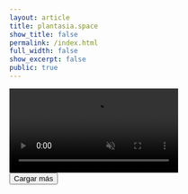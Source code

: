 ```yaml
---
layout: article
title: plantasia.space
show_title: false
permalink: /index.html
full_width: false
show_excerpt: false
public: true
---
```


<!-- Hero Section with Video -->
<section class="hero hero--video">
  <video autoplay loop muted playsinline class="hero__video">
    <source src="/img/landing/header-1.mp4" type="video/mp4">
    Your browser does not support the video tag.
  </video>
</section>

<div id="feed">
  <!-- Track containers will be added dynamically here -->
</div>
<button id="load-more">Cargar más</button>

<script>
  document.addEventListener("DOMContentLoaded", function() {
    // BASE URL for your production API
    const API_BASE_URL = 'https://api.plantasia.space/api';
    
    let currentPage = 1;
    const limit = 5;  // how many tracks per page

    const feed = document.getElementById('feed');
    const loadMoreButton = document.getElementById('load-more');

    async function loadItems(page) {
      try {
        const offset = (page - 1) * limit;
        const url = `${API_BASE_URL}/feed?type=global&limit=${limit}&offset=${offset}`;
        
        const response = await fetch(url);
        if (!response.ok) {
          console.error('Error fetching global feed:', response.statusText);
          return;
        }

        const tracks = await response.json();

        if (!tracks.length) {
          loadMoreButton.style.display = 'none';
          return;
        }

        // For each track, create a container that will load the iframe once visible.
        tracks.forEach(track => {
          const container = document.createElement('div');
          container.className = 'container';
          // Set the player URL as a data attribute for lazy-loading.
          container.setAttribute('data-src', `https://player.plantasia.space/?trackId=${track._id}`);
          container.style.marginBottom = '333px'; // Gap between frames

          // Display track info.
          const info = `
            <br>
            Owner: ${track.ownerId} – <strong>${track.trackName}</strong> (Track ID=${track._id})
            <br>
            <a href="https://player.plantasia.space/?trackId=${track._id}"
               rel="Plantasia Player" target="_blank">
               Play full screen
            </a>
            <br>
            #RegenerativeMusic
            <hr>
          `;
          container.innerHTML = info;
          feed.appendChild(container);
        });

        // Observe new containers to load iframes as they become visible.
        observeContainers();
      } catch (error) {
        console.error('Error loading items:', error);
      }
    }

    // IntersectionObserver callback modified to load iframes without deactivating them.
    function observeContainers() {
      const containers = document.querySelectorAll('.container[data-src]');

      const observer = new IntersectionObserver(entries => {
        entries.forEach(entry => {
          const container = entry.target;
          if (entry.isIntersecting) {
            const src = container.getAttribute('data-src');
            if (src) {
              // Prepend the iframe to the container. Once loaded, remove the data attribute.
              container.innerHTML = `
                <iframe class="responsive-iframe"
                        src="${src}"
                        style="border: 0"
                        allowfullscreen>
                </iframe>` + container.innerHTML;
              container.removeAttribute('data-src');
            }
          }
          // Bypass deactivation: do nothing when container is not in view.
        });
      });

      containers.forEach(container => observer.observe(container));
    }

    // Initial load.
    loadItems(currentPage);

    // Load more on button click.
    loadMoreButton.addEventListener('click', () => {
      currentPage++;
      loadItems(currentPage);
    });

    // (Optional) Restore scroll position.
    const lastScrollY = localStorage.getItem('lastScrollY');
    if (lastScrollY) {
      window.scrollTo({
        top: lastScrollY,
        behavior: 'smooth'
      });
    }

    window.addEventListener('scroll', () => {
      localStorage.setItem('lastScrollY', window.scrollY);
    });
  });
</script>